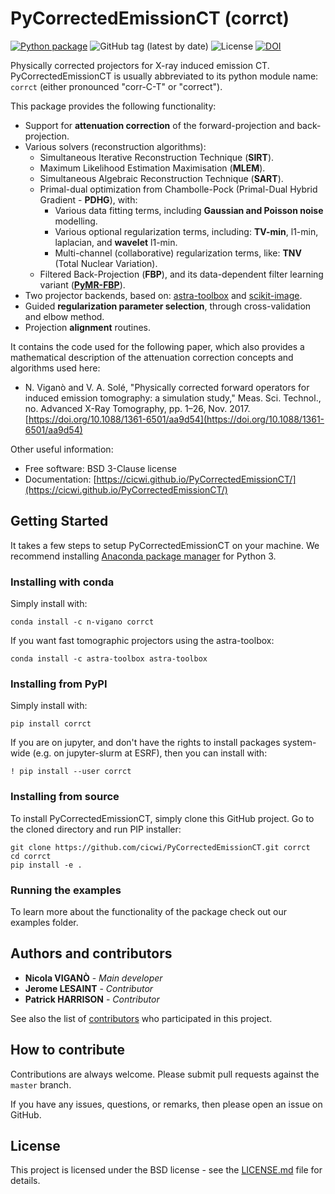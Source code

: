 # PyCorrectedEmissionCT (corrct)

[![Python package](https://github.com/cicwi/PyCorrectedEmissionCT/actions/workflows/pythonpackage.yml/badge.svg)](https://github.com/cicwi/PyCorrectedEmissionCT/actions/workflows/pythonpackage.yml)
![GitHub tag (latest by date)](https://img.shields.io/github/v/tag/cicwi/PyCorrectedEmissionCT)
![License](https://img.shields.io/github/license/cicwi/PyCorrectedEmissionCT)
[![DOI](https://zenodo.org/badge/218092017.svg)](https://zenodo.org/badge/latestdoi/218092017)

Physically corrected projectors for X-ray induced emission CT.
PyCorrectedEmissionCT is usually abbreviated to its python module name: `corrct` (either pronounced "corr-C-T" or "correct").

This package provides the following functionality:

* Support for **attenuation correction** of the forward-projection and back-projection.
* Various solvers (reconstruction algorithms):
  - Simultaneous Iterative Reconstruction Technique (**SIRT**).
  - Maximum Likelihood Estimation Maximisation (**MLEM**).
  - Simultaneous Algebraic Reconstruction Technique (**SART**).
  - Primal-dual optimization from Chambolle-Pock (Primal-Dual Hybrid Gradient - **PDHG**), with:
    * Various data fitting terms, including **Gaussian and Poisson noise** modelling.
    * Various optional regularization terms, including: **TV-min**, l1-min, laplacian, and **wavelet** l1-min.
    * Multi-channel (collaborative) regularization terms, like: **TNV** (Total Nuclear Variation).
  - Filtered Back-Projection (**FBP**), and its data-dependent filter learning variant
(**[PyMR-FBP](https://github.com/dmpelt/pymrfbp)**).
* Two projector backends, based on: [astra-toolbox](https://github.com/astra-toolbox/astra-toolbox) and
[scikit-image](https://github.com/scikit-image/scikit-image).
* Guided **regularization parameter selection**, through cross-validation and elbow method.
* Projection **alignment** routines.

It contains the code used for the following paper, which also provides a
mathematical description of the attenuation correction concepts and algorithms used here:

* N. Viganò and V. A. Solé, "Physically corrected forward operators for
induced emission tomography: a simulation study," Meas. Sci. Technol., no.
Advanced X-Ray Tomography, pp. 1–26, Nov. 2017.  
[https://doi.org/10.1088/1361-6501/aa9d54](https://doi.org/10.1088/1361-6501/aa9d54)

Other useful information:

* Free software: BSD 3-Clause license
* Documentation: [https://cicwi.github.io/PyCorrectedEmissionCT/](https://cicwi.github.io/PyCorrectedEmissionCT/)

## Getting Started

It takes a few steps to setup PyCorrectedEmissionCT on your
machine. We recommend installing
[Anaconda package manager](https://www.anaconda.com/download/) for
Python 3.

### Installing with conda

Simply install with:
```
conda install -c n-vigano corrct
```

If you want fast tomographic projectors using the astra-toolbox:
```
conda install -c astra-toolbox astra-toolbox
```

### Installing from PyPI

Simply install with:
```
pip install corrct
```

If you are on jupyter, and don't have the rights to install packages
system-wide (e.g. on jupyter-slurm at ESRF), then you can install with:
```
! pip install --user corrct
```

### Installing from source

To install PyCorrectedEmissionCT, simply clone this GitHub
project. Go to the cloned directory and run PIP installer:
```
git clone https://github.com/cicwi/PyCorrectedEmissionCT.git corrct
cd corrct
pip install -e .
```

### Running the examples

To learn more about the functionality of the package check out our
examples folder.

## Authors and contributors

* **Nicola VIGANÒ** - *Main developer*
* **Jerome LESAINT** - *Contributor*
* **Patrick HARRISON** - *Contributor*

See also the list of [contributors](https://github.com/cicwi/PyCorrectedEmissionCT/contributors) who participated in this project.

## How to contribute

Contributions are always welcome. Please submit pull requests against the `master` branch.

If you have any issues, questions, or remarks, then please open an issue on GitHub.

## License

This project is licensed under the BSD license - see the [LICENSE.md](LICENSE.md) file for details.
